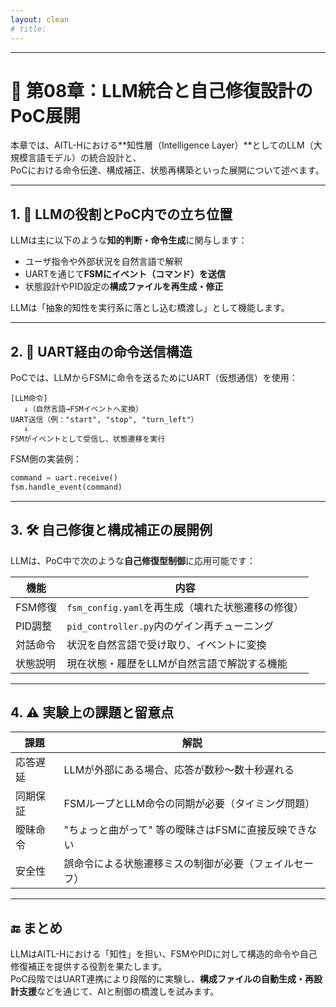 ```yaml
---
layout: clean
# title: 
---
```


---

# 🤖 第08章：LLM統合と自己修復設計のPoC展開

本章では、AITL-Hにおける**知性層（Intelligence Layer）**としてのLLM（大規模言語モデル）の統合設計と、  
PoCにおける命令伝達、構成補正、状態再構築といった展開について述べます。

---

## 1. 🧠 LLMの役割とPoC内での立ち位置

LLMは主に以下のような**知的判断・命令生成**に関与します：

- ユーザ指令や外部状況を自然言語で解釈
- UARTを通じて**FSMにイベント（コマンド）を送信**
- 状態設計やPID設定の**構成ファイルを再生成・修正**

LLMは「抽象的知性を実行系に落とし込む橋渡し」として機能します。

---

## 2. 🔄 UART経由の命令送信構造

PoCでは、LLMからFSMに命令を送るためにUART（仮想通信）を使用：

```
[LLM命令]
   ↓（自然言語→FSMイベントへ変換）
UART送信（例："start", "stop", "turn_left"）
   ↓
FSMがイベントとして受信し、状態遷移を実行
```

FSM側の実装例：

```python
command = uart.receive()
fsm.handle_event(command)
```

---

## 3. 🛠 自己修復と構成補正の展開例

LLMは、PoC中で次のような**自己修復型制御**に応用可能です：

| 機能 | 内容 |
|------|------|
| FSM修復 | `fsm_config.yaml`を再生成（壊れた状態遷移の修復） |
| PID調整 | `pid_controller.py`内のゲイン再チューニング |
| 対話命令 | 状況を自然言語で受け取り、イベントに変換 |
| 状態説明 | 現在状態・履歴をLLMが自然言語で解説する機能 |

---

## 4. ⚠️ 実験上の課題と留意点

| 課題 | 解説 |
|------|------|
| 応答遅延 | LLMが外部にある場合、応答が数秒〜数十秒遅れる |
| 同期保証 | FSMループとLLM命令の同期が必要（タイミング問題） |
| 曖昧命令 | "ちょっと曲がって" 等の曖昧さはFSMに直接反映できない |
| 安全性 | 誤命令による状態遷移ミスの制御が必要（フェイルセーフ） |

---

## 🔚 まとめ

LLMはAITL-Hにおける「知性」を担い、FSMやPIDに対して構造的命令や自己修復補正を提供する役割を果たします。  
PoC段階ではUART連携により段階的に実験し、**構成ファイルの自動生成・再設計支援**などを通じて、AIと制御の橋渡しを試みます。
